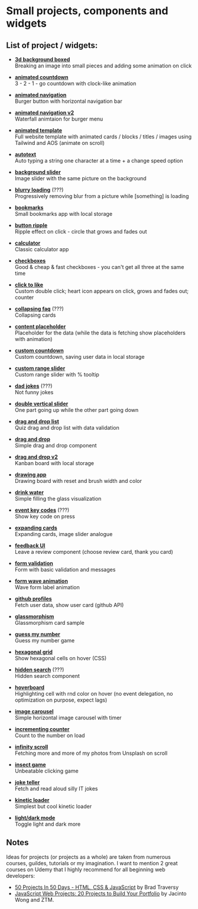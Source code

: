 # Small projects, components and widgets


## List of project / widgets:

- **[3d background boxed](https://nsokolov114.github.io/components-and-widgets/3d-background-boxes/)**  
Breaking an image into small pieces and adding some animation on click

- **[animated countdown](https://nsokolov114.github.io/components-and-widgets/animated-countdown/)**  
3 - 2 - 1 - go countdown with clock-like animation

- **[animated navigation](https://nsokolov114.github.io/components-and-widgets/animated-navigation/)**  
Burger button with horizontal navigation bar

- **[animated navigation v2](https://nsokolov114.github.io/components-and-widgets/animated-navigation-2/)**  
Waterfall animtaion for burger menu

- **[animated template](https://nsokolov114.github.io/components-and-widgets/animated-template/)**  
Full website template with animated cards / blocks / titles / images using Tailwind and AOS (animate on scroll)

- **[autotext](https://nsokolov114.github.io/components-and-widgets/autotext/)**  
Auto typing a string one character at a time + a change speed option

- **[background slider](https://nsokolov114.github.io/components-and-widgets/background-slider/)**  
Image slider with the same picture on the background

- **[blurry loading](https://nsokolov114.github.io/components-and-widgets/blurry-loading/)** (???)  
Progressively removing blur from a picture while [something] is loading

- **[bookmarks](https://nsokolov114.github.io/components-and-widgets/bookmarks/)**  
Small bookmarks app with local storage

- **[button ripple](https://nsokolov114.github.io/components-and-widgets/button-ripple/)**  
Ripple effect on click - circle that grows and fades out

- **[calculator](https://nsokolov114.github.io/components-and-widgets/calculator/)**  
Classic calculator app

- **[checkboxes](https://nsokolov114.github.io/components-and-widgets/checkboxes/)**  
Good & cheap & fast checkboxes - you can't get all three at the same time

- **[click to like](https://nsokolov114.github.io/components-and-widgets/click-to-like/)**  
Custom double click; heart icon appears on click, grows and fades out; counter

- **[collapsing faq](https://nsokolov114.github.io/components-and-widgets/collapsing-faq/)** (???)  
Collapsing cards

- **[content placeholder](https://nsokolov114.github.io/components-and-widgets/content-placeholder/)**  
Placeholder for the data (while the data is fetching show placeholders with animation)

- **[custom countdown](https://nsokolov114.github.io/components-and-widgets/custom-countdown/)**  
Custom countdown, saving user data in local storage

- **[custom range slider](https://nsokolov114.github.io/components-and-widgets/custom-range-slider/)**  
Custom range slider with % tooltip

- **[dad jokes](https://nsokolov114.github.io/components-and-widgets/dad-jokes/)**  (???)  
Not funny jokes

- **[double vertical slider](https://nsokolov114.github.io/components-and-widgets/double-vertical-slider/)**  
One part going up while the other part going down

- **[drag and drop list](https://nsokolov114.github.io/components-and-widgets/drag-and-drop-list/)**  
Quiz drag and drop list with data validation

- **[drag and drop](https://nsokolov114.github.io/components-and-widgets/drag-drop/)**  
Simple drag and drop component

- **[drag and drop v2](https://nsokolov114.github.io/components-and-widgets/drag-drop-2/)**  
Kanban board with local storage

- **[drawing app](https://nsokolov114.github.io/components-and-widgets/drawing-app/)**  
Drawing board with reset and brush width and color

- **[drink water](https://nsokolov114.github.io/components-and-widgets/drink-water/)**  
Simple filling the glass visualization

- **[event key codes](https://nsokolov114.github.io/components-and-widgets/event-key-codes/)** (???)  
Show key code on press

- **[expanding cards](https://nsokolov114.github.io/components-and-widgets/expanding-cards/)**  
Expanding cards, image slider analogue

- **[feedback UI](https://nsokolov114.github.io/components-and-widgets/feedback-ui/)**  
Leave a review component (choose review card, thank you card)

- **[form validation](https://nsokolov114.github.io/components-and-widgets/form-validation/)**  
Form with basic validation and messages

- **[form wave animation](https://nsokolov114.github.io/components-and-widgets/form-wave-animation/)**  
Wave form label animation

- **[github profiles](https://nsokolov114.github.io/components-and-widgets/github-profiles/)**  
Fetch user data, show user card (github API)

- **[glassmorphism](https://nsokolov114.github.io/components-and-widgets/glassmorphism-test/)**  
Glassmorphism card sample

- **[guess my number](https://nsokolov114.github.io/components-and-widgets/guess-my-number/)**  
Guess my number game



- **[hexagonal grid](https://nsokolov114.github.io/components-and-widgets/hexagonal-grid/)**  
Show hexagonal cells on hover (CSS)

- **[hidden search](https://nsokolov114.github.io/components-and-widgets/hidden-search/)** (???)  
Hidden search component

- **[hoverboard](https://nsokolov114.github.io/components-and-widgets/hoverboard/)**  
Highlighting cell with rnd color on hover (no event delegation, no optimization on purpose, expect lags)

- **[image carousel](https://nsokolov114.github.io/components-and-widgets/image-carousel/)**  
Simple horizontal image carousel with timer

- **[incrementing counter](https://nsokolov114.github.io/components-and-widgets/incrementing-counter/)**  
Count to the number on load

- **[infinity scroll](https://nsokolov114.github.io/components-and-widgets/infinity-scroll/)**  
Fetching more and more of my photos from Unsplash on scroll

- **[insect game](https://nsokolov114.github.io/components-and-widgets/insect-game/)**  
Unbeatable clicking game

- **[joke teller](https://nsokolov114.github.io/components-and-widgets/joke-teller/)**  
Fetch and read aloud silly IT jokes

- **[kinetic loader](https://nsokolov114.github.io/components-and-widgets/kinetic-loader/)**  
Simplest but cool kinetic loader

- **[light/dark mode](https://nsokolov114.github.io/components-and-widgets/light-dark-mode/)**  
Toggle light and dark more




## Notes
Ideas for projects (or projects as a whole) are taken from numerous courses, guildes, tutorials or my imagination. I want to mention 2 great courses on Udemy that I highly recommend for all beginning web developers:  
- [50 Projects In 50 Days - HTML, CSS & JavaScript](https://www.udemy.com/course/50-projects-50-days/) by Brad Traversy  
- [JavaScript Web Projects: 20 Projects to Build Your Portfolio](https://www.udemy.com/course/javascript-web-projects-to-build-your-portfolio-resume/) by Jacinto Wong and ZTM.
